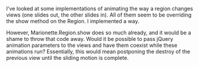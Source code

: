 I've looked at some implementations of animating the way a region changes views (one slides out, the other slides in). All of them seem to be overriding the show method on the Region. I implemented a way.

However, Marionette.Region.show does so much already, and it would be a shame to throw that code away. Would it be possible to pass jQuery animation parameters to the views and have them coexist while these animations run? Essentially, this would mean postponing the destroy of the previous view until the sliding motion is complete.